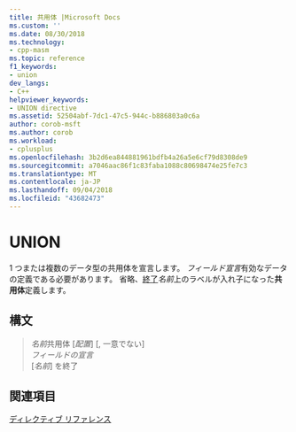 ```yaml
---
title: 共用体 |Microsoft Docs
ms.custom: ''
ms.date: 08/30/2018
ms.technology:
- cpp-masm
ms.topic: reference
f1_keywords:
- union
dev_langs:
- C++
helpviewer_keywords:
- UNION directive
ms.assetid: 52504abf-7dc1-47c5-944c-b886803a0c6a
author: corob-msft
ms.author: corob
ms.workload:
- cplusplus
ms.openlocfilehash: 3b2d6ea844881961bdfb4a26a5e6cf79d8308de9
ms.sourcegitcommit: a7046aac86f1c83faba1088c80698474e25fe7c3
ms.translationtype: MT
ms.contentlocale: ja-JP
ms.lasthandoff: 09/04/2018
ms.locfileid: "43682473"
---
```

# <a name="union"></a>UNION

1 つまたは複数のデータ型の共用体を宣言します。 *フィールド宣言*有効なデータの定義である必要があります。 省略、[終了](../../assembler/masm/ends-masm.md)*名前*上のラベルが入れ子になった**共用体**定義します。

## <a name="syntax"></a>構文

> *名前*共用体 [*配置*] [, 一意でない]<br/>
> *フィールドの宣言*<br/>
> [*名前*] を終了

## <a name="see-also"></a>関連項目

[ディレクティブ リファレンス](../../assembler/masm/directives-reference.md)<br/>